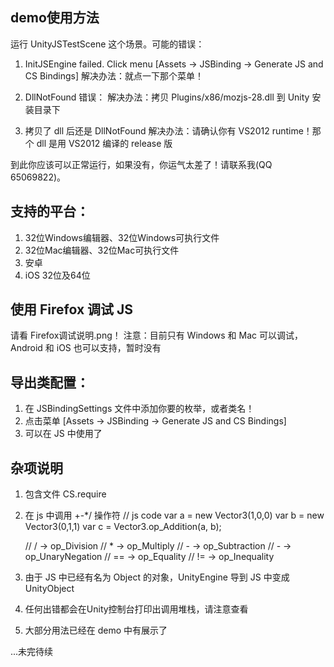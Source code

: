demo使用方法
------------------------------------------------------------------------------------

运行 UnityJSTestScene 这个场景。可能的错误：

1. InitJSEngine failed. Click menu [Assets -> JSBinding -> Generate JS and CS Bindings]
解决办法：就点一下那个菜单！

2. DllNotFound 错误：
解决办法：拷贝 Plugins/x86/mozjs-28.dll 到 Unity 安装目录下

3. 拷贝了 dll 后还是 DllNotFound
解决办法：请确认你有 VS2012 runtime！那个 dll 是用 VS2012 编译的 release 版

到此你应该可以正常运行，如果没有，你运气太差了！请联系我(QQ 65069822)。


支持的平台：
------------------------------------------------------------------------------------
1. 32位Windows编辑器、32位Windows可执行文件
2. 32位Mac编辑器、32位Mac可执行文件
3. 安卓
4. iOS 32位及64位

使用 Firefox 调试 JS
------------------------------------------------------------------------------------
请看 Firefox调试说明.png！
注意：目前只有 Windows 和 Mac 可以调试，Android 和 iOS 也可以支持，暂时没有


导出类配置：
------------------------------------------------------------------------------------
1. 在 JSBindingSettings 文件中添加你要的枚举，或者类名！
2. 点击菜单 [Assets -> JSBinding -> Generate JS and CS Bindings]
3. 可以在 JS 中使用了


杂项说明
------------------------------------------------------------------------------------
1. 包含文件 CS.require
2. 在 js 中调用 +-*/ 操作符
    // js code
    var a = new Vector3(1,0,0)
    var b = new Vector3(0,1,1)
    var c = Vector3.op_Addition(a, b);

    // /  -> op_Division
    // *  -> op_Multiply
    // -  -> op_Subtraction
    // -  -> op_UnaryNegation
    // == -> op_Equality
    // != -> op_Inequality
3. 由于 JS 中已经有名为 Object 的对象，UnityEngine 导到 JS 中变成 UnityObject
4. 任何出错都会在Unity控制台打印出调用堆栈，请注意查看
5. 大部分用法已经在 demo 中有展示了




...未完待续